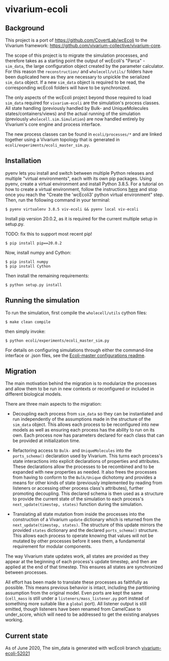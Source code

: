 # vivarium-ecoli

## Background

This project is a port of https://github.com/CovertLab/wcEcoli to the Vivarium framework: https://github.com/vivarium-collective/vivarium-core.

The scope of this project is to migrate the simulation processes, and therefore takes as a starting point the output of wcEcoli's "Parca" - `sim_data`, the large configuration object created by the parameter calculator. For this reason the `reconstruction/` and `wholecell/utils/` folders have been duplicated here as they are necessary to unpickle the serialized `sim_data` object. If a new `sim_data` object is required to be read, the corresponding wcEcoli folders will have to be synchronized.

The only aspects of the wcEcoli project beyond those required to load `sim_data` required for `vivarium-ecoli` are the simulation's process classes. All state handling (previously handled by Bulk- and UniqueMolecules states/containers/views) and the actual running of the simulation (previously `wholecell.sim.Simulation`) are now handled entirely by Vivarium's core engine and process interface. 

The new process classes can be found in `ecoli/processes/*` and are linked together using a Vivarium topology that is generated in `ecoli/experiments/ecoli_master_sim.py`.

## Installation

pyenv lets you install and switch between multiple Python releases and multiple "virtual environments", each with its own pip packages. Using pyenv, create a virtual environment and install Python 3.8.5. For a tutorial on how to create a virtual environment, follow the instructions [here](https://github.com/CovertLab/wcEcoli/blob/master/docs/create-pyenv.md) and stop once you reach the "Create the 'wcEcoli3' python virtual environment" step. Then, run the following command in your terminal:

    $ pyenv virtualenv 3.8.5 viv-ecoli && pyenv local viv-ecoli

Install pip version 20.0.2, as it is required for the current multiple setup in setup.py.

TODO: fix this to support most recent pip!

    $ pip install pip==20.0.2

Now, install numpy and Cython:

    $ pip install numpy
    $ pip install Cython

Then install the remaining requirements:

    $ python setup.py install

## Running the simulation

To run the simulation, first compile the `wholecell/utils` cython files:

    $ make clean compile

then simply invoke:

    $ python ecoli/experiments/ecoli_master_sim.py

For details on configuring simulations through either the command-line interface or .json files, see the [Ecoli-master configurations readme](readmes/ecoli_master_configurations.md).

## Migration

The main motivation behind the migration is to modularize the processes and allow them to be run in new contexts or reconfigured or included in different biological models. 

There are three main aspects to the migration:

* Decoupling each process from `sim_data` so they can be instantiated and run independently of the assumptions made in the structure of the `sim_data` object. This allows each process to be reconfigured into new models as well as ensuring each process has the ability to run on its own. Each process now has parameters declared for each class that can be provided at initialization time. 

* Refactoring access to `Bulk-` and `UniqueMolecules` into the `ports_schema()` declaration used by Vivarium. This turns each process's state interactions into explicit declarations of properties and attributes. These declarations allow the processes to be recombined and to be expanded with new properties as needed. It also frees the processes from having to conform to the `Bulk/Unique` dichotomy and provides a means for other kinds of state (previously implemented by reading from listeners or accessing other process class's attributes), further promoting decoupling. This declared schema is then used as a structure to provide the current state of the simulation to each process's `next_update(timestep, states)` function during the simulation.

* Translating all state mutation from inside the processes into the construction of a Vivarium `update` dictionary which is returned from the `next_update(timestep, states)`. The structure of this update mirrors the provided `states` dictionary and the declared `ports_schema()` structure. This allows each process to operate knowing that values will not be mutated by other processes before it sees them, a fundamental requirement for modular components.

The way Vivarium state updates work, all states are provided as they appear at the beginning of each process's update timestep, and then are applied at the end of that timestep. This ensures all states are synchronized between processes.

All effort has been made to translate these processes as faithfully as possible. This means previous behavior is intact, including the partitioning assumption from the original model. Even ports are kept the same (`cell_mass` is still under a `listeners/mass_listener.py` port instead of something more suitable like a `global` port). All listener output is still emitted, though listeners have been renamed from CamelCase to under_score, which will need to be addressed to get the existing analyses working. 

## Current state

As of June 2020, 
The sim_data is generated with wcEcoli branch [vivarium-ecoli-52021](https://github.com/CovertLab/wcEcoli/tree/vivarium-ecoli-52021)
